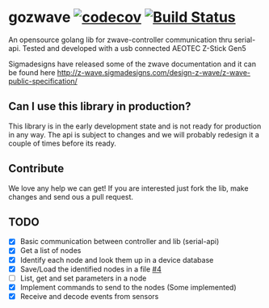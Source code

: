 # gozwave [![codecov](https://codecov.io/gh/stampzilla/gozwave/branch/master/graph/badge.svg)](https://codecov.io/gh/stampzilla/gozwave) [![Build Status](https://travis-ci.org/stampzilla/gozwave.svg?branch=master)](https://travis-ci.org/stampzilla/gozwave)
An opensource golang lib for zwave-controller communication thru serial-api. Tested and developed with a usb connected AEOTEC Z-Stick Gen5

Sigmadesigns have released some of the zwave documentation and it can be found here http://z-wave.sigmadesigns.com/design-z-wave/z-wave-public-specification/

## Can I use this library in production?
This library is in the early development state and is not ready for production in any way. The api is subject to changes and we will probably redesign it a couple of times before its ready.

## Contribute
We love any help we can get! If you are interested just fork the lib, make changes and send ous a pull request. 

## TODO
- [x] Basic communication between controller and lib (serial-api)
- [x] Get a list of nodes
- [x] Identify each node and look them up in a device database
- [x] Save/Load the identified nodes in a file [#4](https://github.com/stampzilla/gozwave/issues/4)
- [ ] List, get and set parameters in a node
- [x] Implement commands to send to the nodes (Some implemented)
- [x] Receive and decode events from sensors
